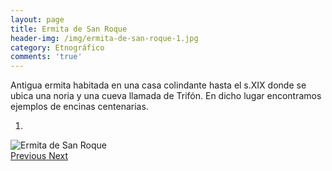 ```yaml
---
layout: page
title: Ermita de San Roque
header-img: /img/ermita-de-san-roque-1.jpg
category: Etnográfico
comments: 'true'
---
```



Antigua ermita habitada en una casa colindante hasta el s.XIX donde se ubica una noria y una cueva llamada de Trifón.  En dicho lugar encontramos ejemplos de encinas centenarias.

<div id="myCarousel" class="carousel slide" data-ride="carousel">
  <!-- Indicators -->
  <ol class="carousel-indicators">
    <li data-target="#myCarousel" data-slide-to="0" class="active"></li>
  </ol>
  <!-- Wrapper for slides -->
  <div class="carousel-inner" role="listbox">
    <div class="item active">
      <img src="{{ site.github.url }}/img/ermita-de-san-roque-1.jpg" alt="Ermita de San Roque">
    </div>
  <!-- Left and right controls -->
  <a class="left carousel-control" href="#myCarousel" role="button" data-slide="prev">
    <span class="glyphicon glyphicon-chevron-left" aria-hidden="true"></span>
    <span class="sr-only">Previous</span>
  </a>
  <a class="right carousel-control" href="#myCarousel" role="button" data-slide="next">
    <span class="glyphicon glyphicon-chevron-right" aria-hidden="true"></span>
    <span class="sr-only">Next</span>
  </a>
</div>

